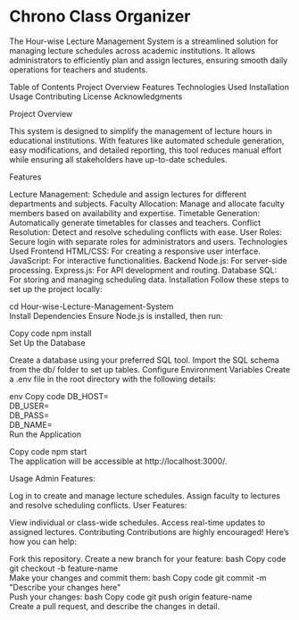 #  Chrono Class Organizer

The Hour-wise Lecture Management System is a streamlined solution for managing lecture schedules across academic institutions. It allows administrators to efficiently plan and assign lectures, ensuring smooth daily operations for teachers and students.

Table of Contents
Project Overview
Features
Technologies Used
Installation
Usage
Contributing
License
Acknowledgments

Project Overview

This system is designed to simplify the management of lecture hours in educational institutions. With features like automated schedule generation, easy modifications, and detailed reporting, this tool reduces manual effort while ensuring all stakeholders have up-to-date schedules.

Features

Lecture Management: Schedule and assign lectures for different departments and subjects.
Faculty Allocation: Manage and allocate faculty members based on availability and expertise.
Timetable Generation: Automatically generate timetables for classes and teachers.
Conflict Resolution: Detect and resolve scheduling conflicts with ease.
User Roles: Secure login with separate roles for administrators and users.
Technologies Used
Frontend
HTML/CSS: For creating a responsive user interface.
JavaScript: For interactive functionalities.
Backend
Node.js: For server-side processing.
Express.js: For API development and routing.
Database
SQL: For storing and managing scheduling data.
Installation
Follow these steps to set up the project locally:
 
cd Hour-wise-Lecture-Management-System  
Install Dependencies
Ensure Node.js is installed, then run:

Copy code
npm install  
Set Up the Database

Create a database using your preferred SQL tool.
Import the SQL schema from the db/ folder to set up tables.
Configure Environment Variables
Create a .env file in the root directory with the following details:

env
Copy code
DB_HOST=<your-database-host>  
DB_USER=<your-database-username>  
DB_PASS=<your-database-password>  
DB_NAME=<your-database-name>  
Run the Application

Copy code
npm start  
The application will be accessible at http://localhost:3000/.

Usage
Admin Features:

Log in to create and manage lecture schedules.
Assign faculty to lectures and resolve scheduling conflicts.
User Features:

View individual or class-wide schedules.
Access real-time updates to assigned lectures.
Contributing
Contributions are highly encouraged! Here’s how you can help:

Fork this repository.
Create a new branch for your feature:
bash
Copy code
git checkout -b feature-name  
Make your changes and commit them:
bash
Copy code
git commit -m "Describe your changes here"  
Push your changes:
bash
Copy code
git push origin feature-name  
Create a pull request, and describe the changes in detail.
